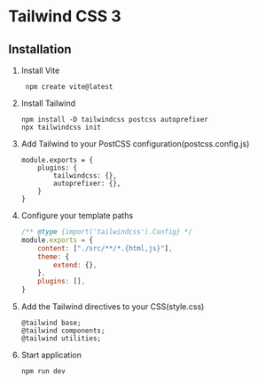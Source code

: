# Tailwind CSS 3

## Installation
1. Install Vite
    ```
     npm create vite@latest
    ```
1. Install Tailwind
    ```
    npm install -D tailwindcss postcss autoprefixer
    npx tailwindcss init
    ```

1. Add Tailwind to your PostCSS configuration(postcss.config.js)
    ```
    module.exports = {
        plugins: {
            tailwindcss: {},
            autoprefixer: {},
        }
    }
    ```
1. Configure your template paths
    ```javascript
    /** @type {import('tailwindcss').Config} */
    module.exports = {
        content: ["./src/**/*.{html,js}"],
        theme: {
            extend: {},
        },
        plugins: [],
    }
    ```
1. Add the Tailwind directives to your CSS(style.css)
    ```
    @tailwind base;
    @tailwind components;
    @tailwind utilities;
    ```
1. Start application
    ```
    npm run dev
    ```